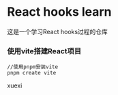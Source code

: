 # React hooks learn
这是一个学习React hooks过程的仓库
### 使用vite搭建React项目
```
//使用pnpm安装vite
pnpm create vite
```

xuexi